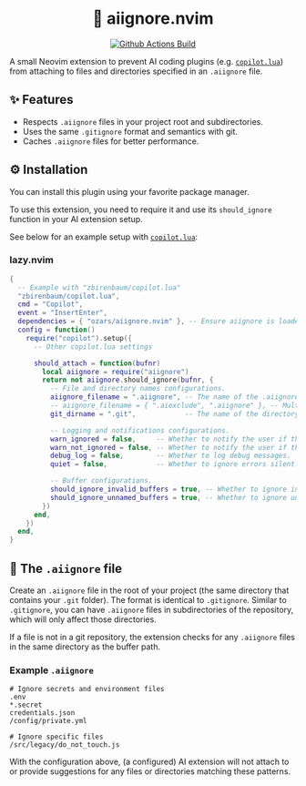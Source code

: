 <h1 align="center">🤖 aiignore.nvim</h1>

<p align="center">
<a href="https://github.com/ozars/aiignore.nvim/actions/workflows/actions.yml">
<img alt="Github Actions Build" src="https://img.shields.io/github/actions/workflow/status/ozars/aiignore.nvim/actions.yml?style=for-the-badge&logo=github-actions">
</a>
</p>

A small Neovim extension to prevent AI coding plugins (e.g. [`copilot.lua`])
from attaching to files and directories specified in an `.aiignore` file.

## ✨ Features

* Respects `.aiignore` files in your project root and subdirectories.
* Uses the same `.gitignore` format and semantics with git.
* Caches `.aiignore` files for better performance.

## ⚙️ Installation

You can install this plugin using your favorite package manager.

To use this extension, you need to require it and use its `should_ignore`
function in your AI extension setup. 

See below for an example setup with [`copilot.lua`]:

[`copilot.lua`]: https://github.com/zbirenbaum/copilot.lua

### lazy.nvim

```lua
{
  -- Example with "zbirenbaum/copilot.lua"
  "zbirenbaum/copilot.lua",
  cmd = "Copilot",
  event = "InsertEnter",
  dependencies = { "ozars/aiignore.nvim" }, -- Ensure aiignore is loaded before copilot.lua
  config = function()
    require("copilot").setup({
      -- Other copilot.lua settings

      should_attach = function(bufnr)
        local aiignore = require("aiignore")
        return not aiignore.should_ignore(bufnr, {
          -- File and directory names configurations.
          aiignore_filename = ".aiignore", -- The name of the .aiignore file.
          -- aiignore_filename = { ".aiexclude", ".aiignore" }, -- Multiple names are also supported. All of them will be checked.
          git_dirname = ".git",            -- The name of the directory which will be used for finding a repository root.

          -- Logging and notifications configurations.
          warn_ignored = false,     -- Whether to notify the user if the file is ignored.
          warn_not_ignored = false, -- Whether to notify the user if the file is not ignored.
          debug_log = false,        -- Whether to log debug messages.
          quiet = false,            -- Whether to ignore errors silently.

          -- Buffer configurations.
          should_ignore_invalid_buffers = true, -- Whether to ignore invalid buffers.
          should_ignore_unnamed_buffers = true, -- Whether to ignore unnamed buffers.
        })
      end,
    })
  end,
}
```

## 📝 The `.aiignore` file

Create an `.aiignore` file in the root of your project (the same directory that
contains your `.git` folder). The format is identical to `.gitignore`. Similar to
`.gitignore`, you can have `.aiignore` files in subdirectories of the repository,
which will only affect those directories.

If a file is not in a git repository, the extension checks for any `.aiignore`
files in the same directory as the buffer path.

### Example `.aiignore`

```
# Ignore secrets and environment files
.env
*.secret
credentials.json
/config/private.yml

# Ignore specific files
/src/legacy/do_not_touch.js
```

With the configuration above, (a configured) AI extension will not attach to or
provide suggestions for any files or directories matching these patterns.
